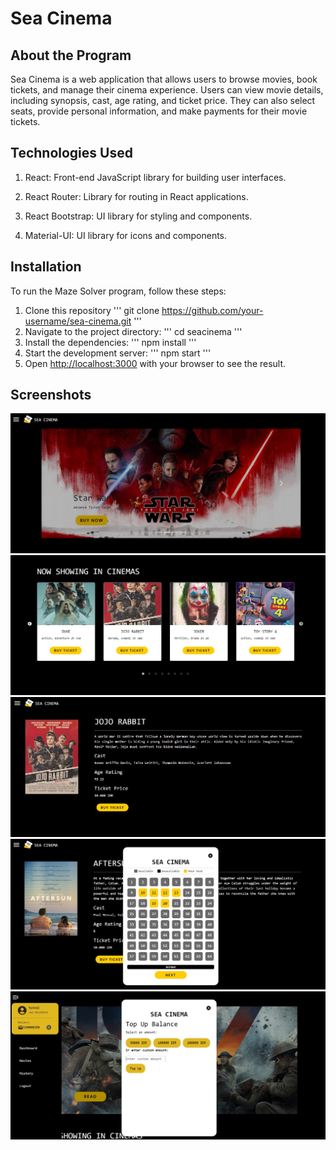 # Sea Cinema

## About the Program
Sea Cinema is a web application that allows users to browse movies, book tickets, and manage their cinema experience. Users can view movie details, including synopsis, cast, age rating, and ticket price. They can also select seats, provide personal information, and make payments for their movie tickets.

## Technologies Used
1. React: Front-end JavaScript library for building user interfaces.

2. React Router: Library for routing in React applications.

3. React Bootstrap: UI library for styling and components.

4. Material-UI: UI library for icons and components.


## Installation
To run the Maze Solver program, follow these steps:

1. Clone this repository
'''
git clone https://github.com/your-username/sea-cinema.git
'''
2. Navigate to the project directory:
'''
cd seacinema
'''
3. Install the dependencies:
'''
npm install
'''
4. Start the development server:
'''
npm start
'''
5. Open [http://localhost:3000](http://localhost:3000) with your browser to see the result.
                                  
## Screenshots

![Dashboard](./public/dashboard.jpg)
![Now Showing](./public/now-showing.jpg)
![Movie Details](./public/movie-details.jpg)
![Seat Selection](./public/select-seats.jpg)
![Topup](./public/topup-balance.jpg)
